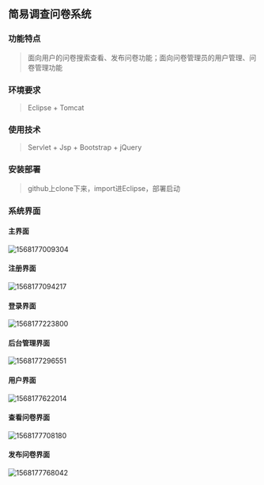 ## 简易调查问卷系统

### 功能特点

> 面向用户的问卷搜索查看、发布问卷功能；面向问卷管理员的用户管理、问卷管理功能

### 环境要求

> Eclipse + Tomcat 

### 使用技术

> Servlet + Jsp + Bootstrap + jQuery

### 安装部署

> github上clone下来，import进Eclipse，部署启动

### 系统界面

#### 主界面

![1568177009304](C:\Users\Smile\Desktop\SurveySystemImages\1568177009304.png)

#### 注册界面

![1568177094217](C:\Users\Smile\Desktop\SurveySystemImages\1568177094217.png)

#### 登录界面

![1568177223800](C:\Users\Smile\Desktop\SurveySystemImages\1568177223800.png)

#### 后台管理界面

![1568177296551](C:\Users\Smile\Desktop\SurveySystemImages\1568177296551.png)

#### 用户界面

![1568177622014](C:\Users\Smile\Desktop\SurveySystemImages\1568177622014.png)

#### 查看问卷界面

![1568177708180](C:\Users\Smile\Desktop\SurveySystemImages\1568177708180.png)

#### 发布问卷界面

![1568177768042](C:\Users\Smile\Desktop\SurveySystemImages\1568177768042.png)
